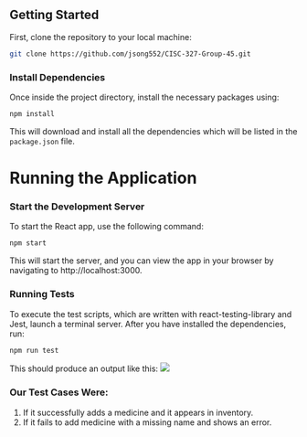 ## Getting Started
First, clone the repository to your local machine:

```bash
git clone https://github.com/jsong552/CISC-327-Group-45.git
```

### Install Dependencies
Once inside the project directory, install the necessary packages using:
```bash
npm install
```
This will download and install all the dependencies which will be listed in the ```package.json``` file.

# Running the Application
### Start the Development Server
To start the React app, use the following command:
```bash
npm start
```
This will start the server, and you can view the app in your browser by navigating to http://localhost:3000.

### Running Tests
To execute the test scripts, which are written with react-testing-library and Jest, launch a terminal server. After you have installed the dependencies, run:
```bash
npm run test
```
This should produce an output like this: 
![](https://github.com/jsong552/CISC-327-Group-45/blob/1acf0a4fdad0623c1bb32424be60f4c3becf8ddb/Screenshot%202024-10-22%20221003.png)
### Our Test Cases Were:
1. If it successfully adds a medicine and it appears in inventory.
2. If it fails to add medicine with a missing name and shows an error.
